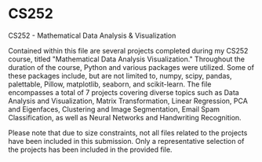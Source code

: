 # CS252
CS252 - Mathematical Data Analysis &amp; Visualization

Contained within this file are several projects completed during my CS252 course, titled "Mathematical Data Analysis Visualization." Throughout the duration of the course, Python and various packages were utilized. Some of these packages include, but are not limited to, numpy, scipy, pandas, palettable, Pillow, matplotlib, seaborn, and scikit-learn. The file encompasses a total of 7 projects covering diverse topics such as Data Analysis and Visualization, Matrix Transformation, Linear Regression, PCA and Eigenfaces, Clustering and Image Segmentation, 
Email Spam Classification, as well as Neural Networks and Handwriting Recognition.

Please note that due to size constraints, not all files related to the projects have been included in this submission. 
Only a representative selection of the projects has been included in the provided file.
